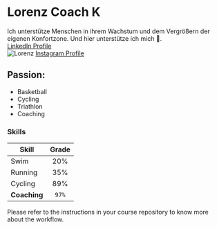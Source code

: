 # Lorenz Coach K

Ich unterstütze Menschen in ihrem Wachstum und dem Vergrößern der eigenen Konfortzone. Und hier unterstütze ich mich 🕺.  
[LinkedIn Profile](www.linkedin.com/in/lorenzkrueger)  
![Lorenz](https://media.licdn.com/dms/image/D4E16AQEepXZ_x7XSWg/profile-displaybackgroundimage-shrink_350_1400/0/1717402582928?e=1724889600&v=beta&t=jgv_ytINycbU33mv4SKLc5SxLBBBuwtBr_vLnNFhx70)
[Instagram Profile](www.www.instagram.com/lorenzkrueger/)  
## Passion:
- Basketball
- Cycling
- Triathlon
- Coaching
### Skills
|Skill  |Grade|  
|--------|:----:|
|Swim    |   20%|
|Running |   35%|
|Cycling |   89%|
|**Coaching**|   `97%`|  
Please refer to the instructions in your course repository to know more about the workflow.
